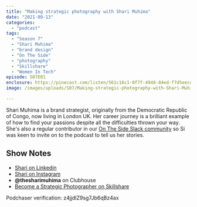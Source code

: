 ```yaml
---
title: "Making strategic photography with Shari Muhima"
date: "2021-09-13"
categories: 
  - "podcast"
tags: 
  - "Season 7"
  - "Shari Muhima"
  - "brand design"
  - "On The Side"
  - "photography"
  - "Skillshare"
  - "Women In Tech"
episode: S07E01
enclosure: https://pinecast.com/listen/561c16c1-0f7f-4948-84ed-f7d5eecd3a30.mp3
image: /images/uploads/S07/Making-strategic-photography-with-Shari-Muhima.jpg

---
```


Shari Muhima is a brand strategist, originally from the Democratic Republic of Congo, now living in London UK. Her career journey is a brilliant example of how to find your passions despite all the difficulties thrown your way. She's also a regular contributor in our [On The Side Slack community](http://ontheside.network/) so Si was keen to invite on to the podcast to tell us her stories.

## Show Notes

- [Shari on Linkedin](https://www.linkedin.com/in/smuhima/)
- [Shari on Instagram](https://www.instagram.com/thesharimuhima/)
- **@thesharimuhima** on Clubhouse
- [Become a Strategic Photographer on Skillshare](https://www.skillshare.com/classes/Become-a-Strategic-Photographer-improve-your-storytelling/182680295?via=teaching)

Podchaser verification: z4jjdlZ9sg7Jb6qBz4ax
